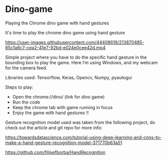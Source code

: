 # Dino-game
Playing the Chrome dino game with hand gestures

It's time to play the chrome dino game using hand gesture

https://user-images.githubusercontent.com/44408619/213870485-85c1a8c7-cea2-41e7-92bd-e024e0cee42d.mp4

Simple project where you have to do the specific hand gesture in the bounding box to play the game. Here I’m using Windows, and my webcam for the camera feed.

Libraries used: Tensorflow, Keras, Opencv, Numpy, pyautogui

Steps to play:
- Open the chrome://dino/ (link for dino game)
- Run the code
- Keep the chrome tab with game running in focus
- Enjoy the game with hand gestures !!

Gesture recognition model used was taken from the following project, do check out the article and git repo for more info: 

https://towardsdatascience.com/tutorial-using-deep-learning-and-cnns-to-make-a-hand-gesture-recognition-model-371770b63a51

https://github.com/filipefborba/HandRecognition
